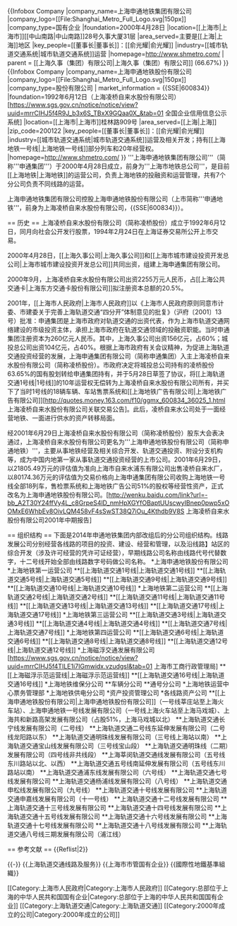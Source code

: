 {{Infobox Company 
|company_name=上海申通地铁集团有限公司
|company_logo=[[File:Shanghai_Metro_Full_Logo.svg|150px]]
|company_type=国有企业
|foundation=2000年4月28日
|location=[[上海市|上海市]][[中山南路|中山南路]]28号久事大厦31层
|area_served=主要是[[上海|上海]]地区
|key_people=[[董事长|董事长]]：[[俞光耀|俞光耀]]
|industry=[[城市轨道交通系统|城市轨道交通系统]]运营
|homepage=http://www.shmetro.com/
| parent             = [[上海久事（集团）有限公司|上海久事（集团）有限公司]] (66.67%)
}}
{{Infobox Company 
|company_name=上海申通地铁股份有限公司
|company_logo=[[File:Shanghai_Metro_Full_Logo.svg|150px]]
|company_type=股份有限公司
| market_information = {{SSE|600834}}
|foundation=1992年6月12日（上海凌桥自来水股份有限公司）<ref>[https://www.sgs.gov.cn/notice/notice/view?uuid=mrrCIHJ5f4R9J_b3x6S_TBxX9GQaa0X_&tab=01 全国企业信用信息公示系统]</ref>
|location=[[上海市|上海市]]桂林路909号
|area_served=[[上海|上海]]
|zip_code=200122
|key_people=[[董事长|董事长]]：[[俞光耀|俞光耀]]
|industry=[[城市轨道交通系统|城市轨道交通系统]]运营及相关开发；持有[[上海地铁一号线|上海地铁一号线]]部分列车和20年经营权。
|homepage=http://www.shmetro.com/
}}
'''上海申通地铁集团有限公司'''（简称'''申通集团'''）于2000年4月28日成立，前身为'''上海市地铁总公司'''，是目前[[上海地铁|上海地铁]]的运营公司，负责上海地铁的投融资和运营管理，共有7个分公司负责不同线路的运营。

上海申通地铁集团有限公司控股上海申通地铁股份有限公司（上市简称'''申通地铁'''，前身为上海凌桥自来水股份有限公司，{{SSE|600834}}）。

== 历史 ==
上海凌桥自来水股份有限公司（简称凌桥股份）成立于1992年6月12日，同月向社会公开发行股票，1994年2月24日在上海证券交易所公开上市交易。

2000年4月28日，[[上海久事公司|上海久事公司]]和[[上海市城市建设投资开发总公司|上海市城市建设投资开发总公司]]共同出资，组建上海申通集团有限公司。

2000年9月，上海凌桥自来水股份有限公司出资2255万元人民币，占[[上海公共交通卡|上海东方交通卡股份有限公司]]拟注册资本总额的20.5%。

2001年，[[上海市人民政府|上海市人民政府]]以《上海市人民政府原则同意市计委、市建委关于完善上海轨道交通“四分开”体制意见的批复》（沪府〔2001〕13号）批准：申通集团是上海市政府对轨道交通的出资代表，作为上海市轨道交通网络建设的市级投资主体，承担上海市政府在轨道交通领域的投融资职能。当时申通集团注册资本为260亿元人民币。其中，上海久事公司出资156亿元，占60%；城投总公司出资104亿元，占40%。根据上海市政府有关会议精神，为促进上海轨道交通投资经营的发展，上海申通集团有限公司（简称申通集团）入主上海凌桥自来水股份有限公司（简称凌桥股份）。市政府决定将城投总公司持有的凌桥股份63.65%的国有股划转给申通集团持有，并于5月28日草签了协议，将[[上海轨道交通1号线|1号线]]的10年运营权无偿转为上海凌桥自来水股份有限公司所有，并买下了当时1号线的18辆车辆、车站售票系统和[[上海地铁广告有限公司|上海地铁广告有限公司]]<ref>[http://quotes.money.163.com/f10/ggmx_600834_36025_1.html 上海凌桥自来水股份有限公司关联交易公告]</ref>。此后，凌桥自来水公司处于一面经营地铁、一面进行供水的资产转移局面。

经2001年6月29日上海凌桥自来水股份有限公司（简称凌桥股份）股东大会表决通过，上海凌桥自来水股份有限公司更名为'''上海申通地铁股份有限公司（简称申通地铁）'''，主要从事地铁经营及相关综合开发、轨道交通投资、附设分支机构等，成为中国内地第一家从事轨道交通投资经营的上市公司。2001年6月29日，以21805.49万元的评估值为准向上海市自来水浦东有限公司出售凌桥自来水厂，以80174.36万元的评估值为交易价格向上海申通集团有限公司收购上海地铁一号线全部18列车，售检票系统和上海地铁广告公司51%的股权等经营性资产，正式改名为上海申通地铁股份有限公司。<ref>[http://wenku.baidu.com/link?url=-bb_A2T30Y24ffVy4L_c8GrpeS4lD_nmHpXGYfOBaptUUscwyIBnep0pwp5xOOMxE6WhbEv8OivLQM458vF4sSwST38Q7iOu_4Kthdb9V8S 上海凌桥自来水股份有限公司2001年中期报告]</ref>

== 组织结构 ==
下面是2014年申通地铁集团内部改组后的分公司组织结构。线路发展公司分别经营各线路的项目的投资、建设、经营和管理，以及沿线路】站区的综合开发（涉及许可经营的凭许可证经营），早期线路公司名称由线路代号代替数字，十二号线开始全部由线路数字号码做公司名称。
*上海申通地铁股份有限公司
*上海地铁第一运营公司
**[[上海轨道交通1号线|上海轨道交通1号线]]
**[[上海轨道交通5号线|上海轨道交通5号线]]
**[[上海轨道交通9号线|上海轨道交通9号线]]
**[[上海轨道交通10号线|上海轨道交通10号线]]
*上海地铁第二运营公司
**[[上海轨道交通2号线|上海轨道交通2号线]]
**[[上海轨道交通11号线|上海轨道交通11号线]]
**[[上海轨道交通13号线|上海轨道交通13号线]]
**[[上海轨道交通17号线|上海轨道交通17号线]]
*上海地铁第三运营公司
**[[上海轨道交通3号线|上海轨道交通3号线]]
**[[上海轨道交通4号线|上海轨道交通4号线]]
**[[上海轨道交通7号线|上海轨道交通7号线]]
*上海地铁第四运营公司
**[[上海轨道交通6号线|上海轨道交通6号线]]
**[[上海轨道交通8号线|上海轨道交通8号线]]
**[[上海轨道交通12号线|上海轨道交通12号线]]
*上海磁浮交通发展有限公司<ref>[https://www.sgs.gov.cn/notice/notice/view?uuid=mrrCIHJ5f4TILE1i7IGmwidx.vzudgsI&tab=01 上海市工商行政管理局]</ref>
**[[上海磁浮示范运营线|上海磁浮示范运营线]]
**[[上海轨道交通16号线|上海轨道交通16号线]]
*上海地铁维保分公司
**车辆分公司
**通号分公司
*上海地铁运营中心票务管理部
*上海地铁供电分公司
*资产投资管理公司
*各线路资产公司
**[[上海申通地铁股份有限公司|上海申通地铁股份有限公司]]（一号线莘庄站至上海火车站）、上海申通地铁一号线发展有限公司（一号线上海火车站至上海马戏城）、上海共和新路高架发展有限公司（占股51%，上海马戏城以北）
**上海轨道交通长宁线发展有限公司（二号线）
**上海轨道交通二号线东延伸发展有限公司（二号线龙阳路以东）
**上海轨道交通明珠线发展有限公司（三号线上海站以南）
**上海轨道交通宝山线发展有限公司（三号线宝山段）
**上海轨道交通明珠线（二期）发展有限公司（四号线非共线段）
**上海莘闵轨道交通线发展有限公司（五号线东川路站以北、以西）
**上海轨道交通五号线南延伸发展有限公司（五号线东川路站以南）
**上海轨道交通浦东线发展有限公司（六号线）
**上海轨道交通七号线发展有限公司
**上海轨道交通杨浦线发展有限公司（八号线）
**上海轨道交通申松线发展有限公司（九号线）
**上海轨道交通十号线发展有限公司
**上海轨道交通申嘉线发展有限公司（十一号线）
**上海轨道交通十二号线发展有限公司
**上海轨道交通十三号线发展有限公司
**上海轨道交通十四号线发展有限公司
**上海轨道交通十五号线发展有限公司
**上海轨道交通十六号线发展有限公司
**上海轨道交通十七号线发展有限公司
**上海轨道交通十八号线发展有限公司
**上海轨道交通八号线三期发展有限公司（浦江线）

== 参考文献 ==
{{Reflist|2}}

{{-}}
{{上海轨道交通线路及服务}}
{{上海市市管国有企业}}
{{國際性地鐵基準組織}}

[[Category:上海市人民政府|Category:上海市人民政府]]
[[Category:总部位于上海的中华人民共和国国有企业|Category:总部位于上海的中华人民共和国国有企业]]
[[Category:上海轨道交通|Category:上海轨道交通]]
[[Category:2000年成立的公司|Category:2000年成立的公司]]